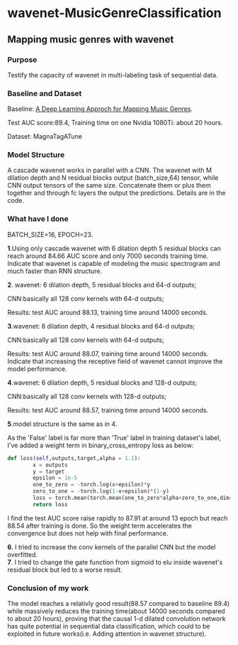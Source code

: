 # wavenet-MusicGenreClassification
## Mapping music genres with wavenet
### Purpose
Testify the capacity of wavenet in multi-labeling task of sequential data.
### Baseline and Dataset
Baseline: [A Deep Learning Approch for Mapping Music Genres](https://ieeexplore.ieee.org/document/7994970/). 

Test AUC score:89.4, Training time on one Nvidia 1080Ti: about 20 hours.

Dataset: MagnaTagATune

### Model Structure
A cascade wavenet works in parallel with a CNN. The wavenet with M dilation depth and N residual blocks output (batch_size,64) tensor, while CNN output tensors of the same size. Concatenate them or plus them together and through fc layers the output the predictions.
Details are in the code.

### What have I done
BATCH_SIZE=16, EPOCH=23.<br>

**1**.Using only cascade wavenet with 6 dilation depth 5 residual blocks can reach around 84.66 AUC score and only 7000 seconds training time. Indicate that wavenet is capable of modeling the music spectrogram and much faster than RNN structure.

**2**. wavenet: 6 dilation depth, 5 residual blocks and 64-d outputs;

CNN:basically all 128 conv kernels with 64-d outputs;

Results: test AUC around 88.13, training time around 14000 seconds.


**3**.wavenet: 8 dilation depth, 4 residual blocks and 64-d outputs;

CNN:basically all 128 conv kernels with 64-d outputs;

Results: test AUC around 88.07, training time around 14000 seconds. Indicate that increasing the receptive field of wavenet cannot improve the model performance.

**4**.wavenet: 6 dilation depth, 5 residual blocks and 128-d outputs;

CNN:basically all 128 conv kernels with 128-d outputs;

Results: test AUC around 88.57, training time around 14000 seconds.

**5**.model structure is the same as in 4.

As the 'False' label is far more than 'True' label in training dataset's label, I've added a weight term in binary_cross_entropy loss as below:<br>
```python
def loss(self,outputs,target,alpha = 1.1):
		x = outputs
		y = target
		epsilon = 1e-5
		one_to_zero = -torch.log(x+epsilon)*y
		zero_to_one = -torch.log(1-x+epsilon)*(1-y)
		loss = torch.mean(torch.mean(one_to_zero*alpha+zero_to_one,dim=1))
		return loss
```
I find the test AUC score raise rapidly to 87.91 at around 13 epoch but reach 88.54 after training is done. So the weight term accelerates the convergence but does not help with final performance.

**6**. I tried to increase the conv kernels of the parallel CNN but the model overfitted.<br>
**7**. I tried to change the gate function from sigmoid to elu inside wavenet's residual block but led to a worse result.

### Conclusion of my work
The model reaches a relativly good result(88.57 compared to baseline 89.4) while massively reduces the training time(about 14000 seconds compared to about 20 hours), proving that the causal 1-d dilated convolution network has quite potential in sequential data classification, which could to be exploited in future works(i.e. Adding attention in wavenet structure).
